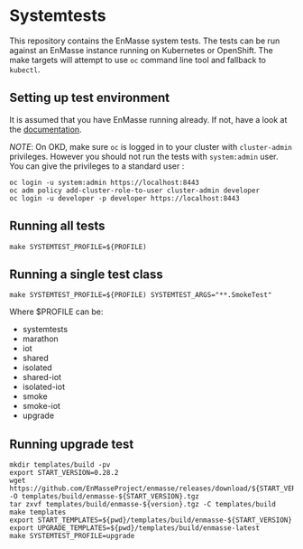 # Systemtests

This repository contains the EnMasse system tests. The tests can be run against an EnMasse instance
running on Kubernetes or OpenShift. The make targets will attempt to use `oc` command line tool and
fallback to `kubectl`.

## Setting up test environment

It is assumed that you have EnMasse running already. If not, have a look at
the [documentation](http://enmasse.io/documentation/master/openshift/#quickstart-messaging-gs).

*NOTE*: On OKD, make sure `oc` is logged in to your cluster with `cluster-admin` privileges. However you should not run the tests with `system:admin` user. You can give the privileges to a standard user :

    oc login -u system:admin https://localhost:8443
    oc adm policy add-cluster-role-to-user cluster-admin developer
    oc login -u developer -p developer https://localhost:8443

## Running all tests

    make SYSTEMTEST_PROFILE=${PROFILE)

##  Running a single test class

    make SYSTEMTEST_PROFILE=${PROFILE) SYSTEMTEST_ARGS="**.SmokeTest"

Where $PROFILE can be:
* systemtests
* marathon
* iot
* shared
* isolated
* shared-iot
* isolated-iot
* smoke
* smoke-iot
* upgrade

## Running upgrade test

    mkdir templates/build -pv
    export START_VERSION=0.28.2
    wget https://github.com/EnMasseProject/enmasse/releases/download/${START_VERSION}/enmasse-${START_VERSION}.tgz -O templates/build/enmasse-${START_VERSION}.tgz
    tar zxvf templates/build/enmasse-${version}.tgz -C templates/build
    make templates
    export START_TEMPLATES=${pwd}/templates/build/enmasse-${START_VERSION}
    export UPGRADE_TEMPLATES=${pwd}/templates/build/enmasse-latest
    make SYSTEMTEST_PROFILE=upgrade
